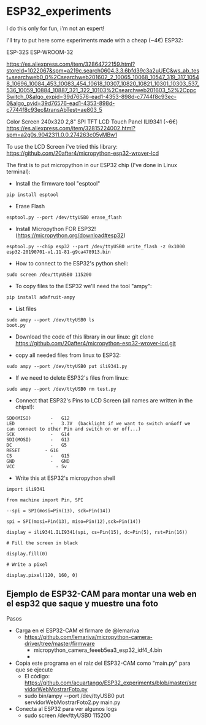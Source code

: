 # ESP32_experiments

I do this only for fun, i'm not an expert!

I'll try to put here some experiments made with a cheap (~4€) ESP32:

ESP-32S ESP-WROOM-32

https://es.aliexpress.com/item/32864722159.html?storeId=1022067&spm=a219c.search0604.3.3.6bfd39c3a2uUEC&ws_ab_test=searchweb0_0%2Csearchweb201602_2_10065_10068_10547_319_317_10548_10696_10084_453_10083_454_10618_10307_10820_10821_10301_10303_537_536_10059_10884_10887_321_322_10103%2Csearchweb201603_52%2CppcSwitch_0&algo_expid=39d76576-ead1-4353-898d-c7744f8c93ec-0&algo_pvid=39d76576-ead1-4353-898d-c7744f8c93ec&transAbTest=ae803_5

Color Screen 240x320 2,8"   SPI TFT LCD Touch Panel  ILI9341  (~6€)
https://es.aliexpress.com/item/32815224002.html?spm=a2g0s.9042311.0.0.274263c05yMBw1


To use the LCD Screen i've tried this library:
https://github.com/20after4/micropython-esp32-wrover-lcd


The first is to put micropython in our ESP32 chip (I've done in Linux terminal):
- Install the firmware tool "esptool"
```
pip install esptool
```

- Erase Flash
```
esptool.py --port /dev/ttyUSB0 erase_flash
```
- Install Micropython FOR ESP32! (https://micropython.org/download#esp32)
```
esptool.py --chip esp32 --port /dev/ttyUSB0 write_flash -z 0x1000 esp32-20190701-v1.11-81-g9ca478913.bin
```
- How to connect to the ESP32's python shell:
```
sudo screen /dev/ttyUSB0 115200
```

- To copy files to the ESP32 we'll need the tool "ampy":
```
pip install adafruit-ampy
```
- List files
```
sudo ampy --port /dev/ttyUSB0 ls
boot.py
```

- Download the code of this library in our linux:
git clone https://github.com/20after4/micropython-esp32-wrover-lcd.git


- copy all needed files from linux to ESP32:
```
sudo ampy --port /dev/ttyUSB0 put ili9341.py
```

- If we need to delete ESP32's  files from linux:
```
sudo ampy --port /dev/ttyUSB0 rm test.py
```

- Connect that ESP32's Pins to LCD Screen (all names are written in the chips!):
```
SDO(MISO)		-	G12
LED			    -	3.3V  (backlight if we want to switch on&off we can connect to other Pin and switch on or off...)
SCK			    -	G14
SDI(MOSI)		-	G13
DC			    -	G5
RESET 		  -	G16
CS			    -	G15
GND			    -	GND
VCC 			  -	5v
```

- Write this at ESP32's micropython shell
```
import ili9341

from machine import Pin, SPI

--spi = SPI(mosi=Pin(13), sck=Pin(14))

spi = SPI(mosi=Pin(13), miso=Pin(12),sck=Pin(14))

display = ili9341.ILI9341(spi, cs=Pin(15), dc=Pin(5), rst=Pin(16))

# Fill the screen in black

display.fill(0)

# Write a pixel

display.pixel(120, 160, 0)
```


## Ejemplo de ESP32-CAM para montar una web en el esp32 que saque y muestre una foto

Pasos 
- Carga en el ESP32-CAM el firmare de @lemariva
  - https://github.com/lemariva/micropython-camera-driver/tree/master/firmware
    - micropython_camera_feeeb5ea3_esp32_idf4_4.bin
    - 
- Copia este programa en el raíz del ESP32-CAM como "main.py" para que se ejecute
  - El código: https://github.com/acuartango/ESP32_experiments/blob/master/servidorWebMostrarFoto.py
  - sudo bin/ampy --port /dev/ttyUSB0 put servidorWebMostrarFoto2.py main.py
- Conecta al ESP32 para ver algunos logs
  - sudo screen /dev/ttyUSB0 115200
 



